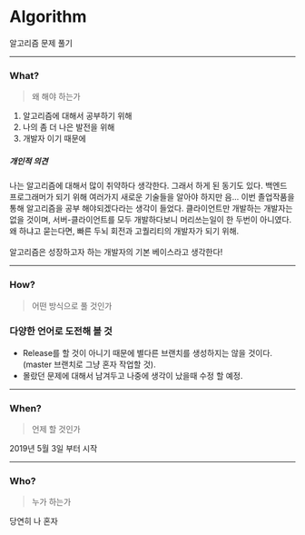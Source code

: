 # Algorithm
알고리즘 문제 풀기

* * *

### What?
<blockquote>
  <p>왜 해야 하는가</p>
</blockquote>
<ol>
  <li>알고리즘에 대해서 공부하기 위해</li>
  <li>나의 좀 더 나은 발전을 위해</li>
  <li>개발자 이기 때문에</li>
</ol>

##### 개인적 의견
<p>나는 알고리즘에 대해서 많이 취약하다 생각한다. 그래서 하게 된 동기도 있다. 백엔드 프로그래머가 되기 위해 여러가지 새로운 기술들을 알아야
하지만 음... 이번 졸업작품을 통해 알고리즘을 공부 해야되겠다라는 생각이 들었다. 클라이언트만 개발하는 개발자는 없을 것이며, 서버-클라이언트를
모두 개발하다보니 머리쓰는일이 한 두번이 아니였다. 왜 하냐고 묻는다면, 빠른 두뇌 회전과 고퀄리티의 개발자가 되기 위해.<br><br>
알고리즘은 성장하고자 하는 개발자의 기본 베이스라고 생각한다!</p>

* * *

### How?
<blockquote>
  <p>어떤 방식으로 풀 것인가</p>
</blockquote>

### 다양한 언어로 도전해 볼 것
- Release를 할 것이 아니기 때문에 별다른 브랜치를 생성하지는 않을 것이다.(master 브랜치로 그냥 혼자 작업할 것).
- 몰랐던 문제에 대해서 남겨두고 나중에 생각이 났을때 수정 할 예정.

* * *

### When?
<blockquote>
  <p>언제 할 것인가</p>
</blockquote>
<p>2019년 5월 3일 부터 시작</p>

* * *

### Who?
<blockquote>
  <p>누가 하는가</p>
</blockquote>
<p>당연히 나 혼자</p>
